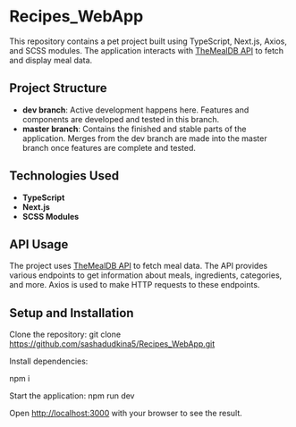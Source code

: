 # Recipes_WebApp

This repository contains a pet project built using TypeScript, Next.js, Axios, and SCSS modules. The application interacts with [TheMealDB API](https://www.themealdb.com/api) to fetch and display meal data.

## Project Structure

- **dev branch**: Active development happens here. Features and components are developed and tested in this branch.
- **master branch**: Contains the finished and stable parts of the application. Merges from the dev branch are made into the master branch once features are complete and tested.

## Technologies Used

- **TypeScript**
- **Next.js**
- **SCSS Modules**

## API Usage
The project uses [TheMealDB API](https://www.themealdb.com/api) to fetch meal data. The API provides various endpoints to get information about meals, ingredients, categories, and more. Axios is used to make HTTP requests to these endpoints.

## Setup and Installation

Clone the repository: git clone https://github.com/sashadudkina5/Recipes_WebApp.git

Install dependencies:

npm i

Start the application:
npm run dev


Open [http://localhost:3000](http://localhost:3000) with your browser to see the result.
